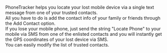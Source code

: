 PhoneTracker helps you locate your lost mobile device via a single text message from one of your trusted contacts.</br>
All you have to do is add the contact info of your family or friends through the Add Contact option.</br>
If you lose your mobile phone, just send the string "Locate Phone" to your mobile via SMS from one of the enlisted contacts and you will instantly get the GPS coordinates of your lost device via SMS.</br>
You can easily modify the list of trusted contacts.</br>
